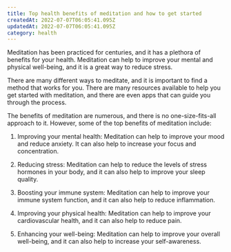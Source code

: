 ```yaml
---
title: Top health benefits of meditation and how to get started
createdAt: 2022-07-07T06:05:41.095Z
updatedAt: 2022-07-07T06:05:41.095Z
category: health
---
```


Meditation has been practiced for centuries, and it has a plethora of benefits for your health. Meditation can help to improve your mental and physical well-being, and it is a great way to reduce stress.

There are many different ways to meditate, and it is important to find a method that works for you. There are many resources available to help you get started with meditation, and there are even apps that can guide you through the process.

The benefits of meditation are numerous, and there is no one-size-fits-all approach to it. However, some of the top benefits of meditation include:

1. Improving your mental health: Meditation can help to improve your mood and reduce anxiety. It can also help to increase your focus and concentration.

2. Reducing stress: Meditation can help to reduce the levels of stress hormones in your body, and it can also help to improve your sleep quality.

3. Boosting your immune system: Meditation can help to improve your immune system function, and it can also help to reduce inflammation.

4. Improving your physical health: Meditation can help to improve your cardiovascular health, and it can also help to reduce pain.

5. Enhancing your well-being: Meditation can help to improve your overall well-being, and it can also help to increase your self-awareness.
